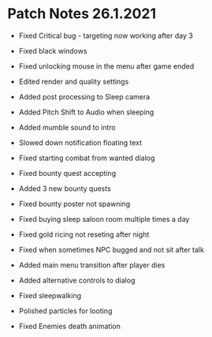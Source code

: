 # Patch Notes 26.1.2021


* Fixed Critical bug - targeting now working after day 3

* Fixed black windows

* Fixed unlocking mouse in the menu after game ended

* Edited render and quality settings

* Added post processing to Sleep camera

* Added Pitch Shift to Audio when sleeping

* Added mumble sound to intro

* Slowed down notification floating text

* Fixed starting combat from wanted dialog

* Fixed bounty quest accepting

* Added 3 new bounty quests

* Fixed bounty poster not spawning

* Fixed buying sleep saloon room multiple times a day

* Fixed gold ricing not reseting after night

* Fixed when sometimes NPC bugged and not sit after talk

* Added main menu transition after player dies

* Added alternative controls to dialog

* Fixed sleepwalking

* Polished particles for looting

* Fixed Enemies death animation